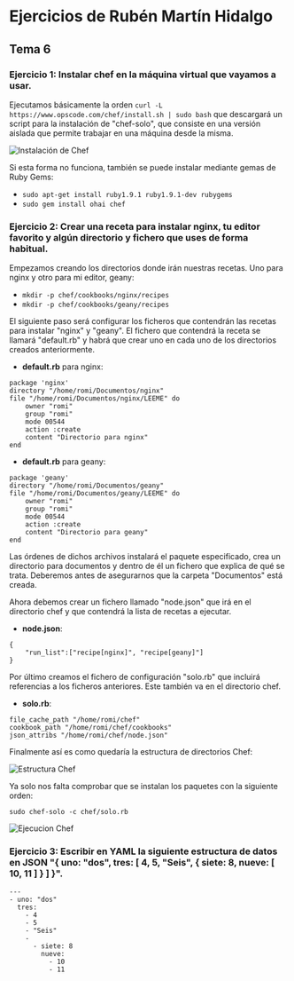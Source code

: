 # Ejercicios de Rubén Martín Hidalgo
## Tema 6
### Ejercicio 1: Instalar chef en la máquina virtual que vayamos a usar.

Ejecutamos básicamente la orden `curl -L https://www.opscode.com/chef/install.sh | sudo bash` que descargará un script para la instalación de "chef-solo", que consiste en una versión aislada que permite trabajar en una máquina desde la misma.

![Instalación de Chef](https://www.dropbox.com/s/uis9d3tdhpk9rgj/instalacionChef.png?dl=1)

Si esta forma no funciona, también se puede instalar mediante gemas de Ruby Gems:

- `sudo apt-get install ruby1.9.1 ruby1.9.1-dev rubygems`
- `sudo gem install ohai chef`

### Ejercicio 2: Crear una receta para instalar nginx, tu editor favorito y algún directorio y fichero que uses de forma habitual.

Empezamos creando los directorios donde irán nuestras recetas. Uno para nginx y otro para mi editor, geany:

- `mkdir -p chef/cookbooks/nginx/recipes`
- `mkdir -p chef/cookbooks/geany/recipes`

El siguiente paso será configurar los ficheros que contendrán las recetas para instalar "nginx" y "geany". El fichero que contendrá la receta se llamará "default.rb" y habrá que crear uno en cada uno de los directorios creados anteriormente.

- **default.rb** para nginx:

```
package 'nginx'
directory "/home/romi/Documentos/nginx"
file "/home/romi/Documentos/nginx/LEEME" do
	owner "romi"
	group "romi"
	mode 00544
	action :create
	content "Directorio para nginx"
end
```

- **default.rb** para geany:

```
package 'geany'
directory "/home/romi/Documentos/geany"
file "/home/romi/Documentos/geany/LEEME" do
	owner "romi"
	group "romi"
	mode 00544
	action :create
	content "Directorio para geany"
end
```

Las órdenes de dichos archivos instalará el paquete especificado, crea un directorio para documentos y dentro de él un fichero que explica de qué se trata. Deberemos antes de asegurarnos que la carpeta "Documentos" está creada.

Ahora debemos crear un fichero llamado "node.json" que irá en el directorio chef y que contendrá la lista de recetas a ejecutar.

- **node.json**:

```
{
	"run_list":["recipe[nginx]", "recipe[geany]"]
}
```

Por último creamos el fichero de configuración "solo.rb" que incluirá referencias a los ficheros anteriores. Este también va en el directorio chef.

- **solo.rb**:

``` 
file_cache_path "/home/romi/chef" 
cookbook_path "/home/romi/chef/cookbooks" 
json_attribs "/home/romi/chef/node.json" 
```

Finalmente así es como quedaría la estructura de directorios Chef:

![Estructura Chef](https://www.dropbox.com/s/fs2f36jfhpuqdwg/directoriosChef.PNG?dl=1)

Ya solo nos falta comprobar que se instalan los paquetes con la siguiente orden:

 `sudo chef-solo -c chef/solo.rb`

![Ejecucion Chef](https://www.dropbox.com/s/nug7vya1lrh35h4/ejecucionChef.PNG?dl=1)

### Ejercicio 3: Escribir en YAML la siguiente estructura de datos en JSON "{ uno: "dos", tres: [ 4, 5, "Seis", { siete: 8, nueve: [ 10, 11 ] } ] }".

```
--- 
- uno: "dos" 
  tres: 
    - 4 
    - 5 
    - "Seis" 
    - 
      - siete: 8 
        nueve: 
          - 10 
          - 11 
```

